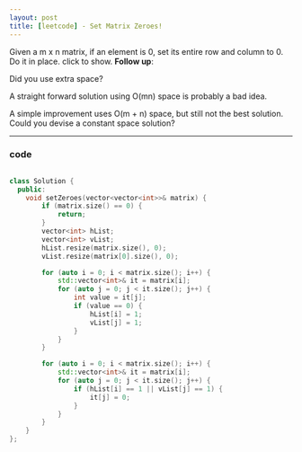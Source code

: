 ```yaml
---
layout: post
title: [leetcode] - Set Matrix Zeroes!
---
```


 Given a m x n matrix, if an element is 0, set its entire row and column to 0. Do it in place.
click to show.
**Follow up**:

Did you use extra space?

A straight forward solution using O(mn) space is probably a bad idea.

A simple improvement uses O(m + n) space, but still not the best solution.
Could you devise a constant space solution?

----------

### code

```c++

class Solution {
  public:
    void setZeroes(vector<vector<int>>& matrix) {
        if (matrix.size() == 0) {
            return;
        }
        vector<int> hList;
        vector<int> vList;
        hList.resize(matrix.size(), 0);
        vList.resize(matrix[0].size(), 0);

        for (auto i = 0; i < matrix.size(); i++) {
            std::vector<int>& it = matrix[i];
            for (auto j = 0; j < it.size(); j++) {
                int value = it[j];
                if (value == 0) {
                    hList[i] = 1;
                    vList[j] = 1;
                }
            }
        }

        for (auto i = 0; i < matrix.size(); i++) {
            std::vector<int>& it = matrix[i];
            for (auto j = 0; j < it.size(); j++) {
                if (hList[i] == 1 || vList[j] == 1) {
                    it[j] = 0;
                }
            }
        }
    }
};

```